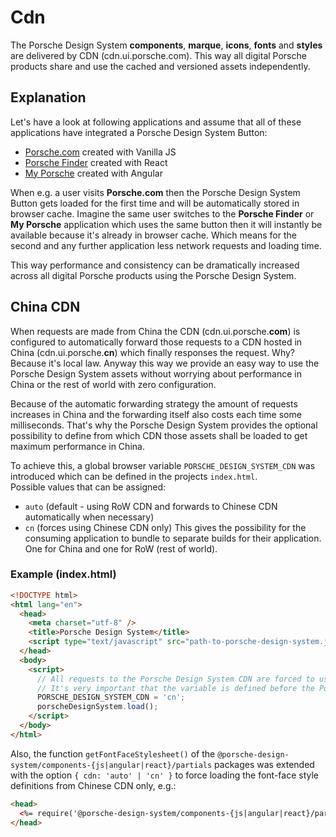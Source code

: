 # Cdn

The Porsche Design System **components**, **marque**, **icons**, **fonts** and **styles** are delivered by CDN
(cdn.ui.porsche.com). This way all digital Porsche products share and use the cached and versioned assets independently.

<TableOfContents></TableOfContents>

## Explanation

Let's have a look at following applications and assume that all of these applications have integrated a Porsche Design
System Button:

- [Porsche.com](https://www.porsche.com) created with Vanilla JS
- [Porsche Finder](https://finder.porsche.com) created with React
- [My Porsche](https://login.porsche.com/login) created with Angular

When e.g. a user visits **Porsche.com** then the Porsche Design System Button gets loaded for the first time and will be
automatically stored in browser cache. Imagine the same user switches to the **Porsche Finder** or **My Porsche**
application which uses the same button then it will instantly be available because it's already in browser cache. Which
means for the second and any further application less network requests and loading time.

This way performance and consistency can be dramatically increased across all digital Porsche products using the Porsche
Design System.

## China CDN

When requests are made from China the CDN (cdn.ui.porsche.**com**) is configured to automatically forward those requests
to a CDN hosted in China (cdn.ui.porsche.**cn**) which finally responses the request. Why? Because it's local law.
Anyway this way we provide an easy way to use the Porsche Design System assets without worrying about performance in
China or the rest of world with zero configuration.

Because of the automatic forwarding strategy the amount of requests increases in China and the forwarding itself also
costs each time some milliseconds. That's why the Porsche Design System provides the optional possibility to define from
which CDN those assets shall be loaded to get maximum performance in China.

To achieve this, a global browser variable `PORSCHE_DESIGN_SYSTEM_CDN` was introduced which can be defined in the
projects `index.html`.  
Possible values that can be assigned:

- `auto` (default - using RoW CDN and forwards to Chinese CDN automatically when necessary)
- `cn` (forces using Chinese CDN only) This gives the possibility for the consuming application to bundle to separate
  builds for their application. One for China and one for RoW (rest of world).

### Example (index.html)

```html
<!DOCTYPE html>
<html lang="en">
  <head>
    <meta charset="utf-8" />
    <title>Porsche Design System</title>
    <script type="text/javascript" src="path-to-porsche-design-system.js"></script>
  </head>
  <body>
    <script>
      // All requests to the Porsche Design System CDN are forced to use the Chinese CDN directly.
      // It's very important that the variable is defined before the Porsche Design System get initialized!
      PORSCHE_DESIGN_SYSTEM_CDN = 'cn';
      porscheDesignSystem.load();
    </script>
  </body>
</html>
```

Also, the function `getFontFaceStylesheet()` of the `@porsche-design-system/components-{js|angular|react}/partials`
packages was extended with the option `{ cdn: 'auto' | 'cn' }` to force loading the font-face style definitions from
Chinese CDN only, e.g.:

```html
<head>
  <%= require('@porsche-design-system/components-{js|angular|react}/partials').getFontFaceStylesheet({ cdn: 'cn' }) %>
</head>
```
